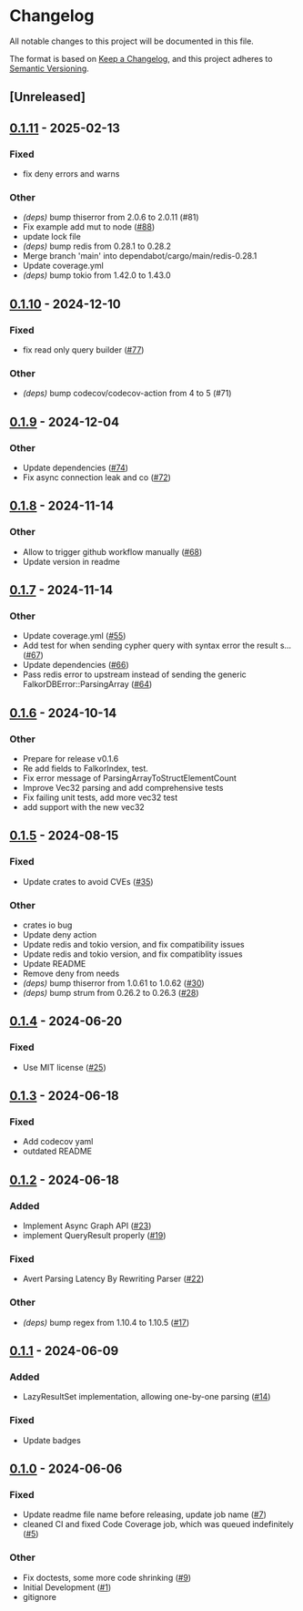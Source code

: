 # Changelog
All notable changes to this project will be documented in this file.

The format is based on [Keep a Changelog](https://keepachangelog.com/en/1.0.0/),
and this project adheres to [Semantic Versioning](https://semver.org/spec/v2.0.0.html).

## [Unreleased]

## [0.1.11](https://github.com/FalkorDB/falkordb-rs/compare/v0.1.10...v0.1.11) - 2025-02-13

### Fixed

- fix deny errors and warns

### Other

- *(deps)* bump thiserror from 2.0.6 to 2.0.11 (#81)
- Fix example add mut to node ([#88](https://github.com/FalkorDB/falkordb-rs/pull/88))
- update lock file
- *(deps)* bump redis from 0.28.1 to 0.28.2
- Merge branch 'main' into dependabot/cargo/main/redis-0.28.1
- Update coverage.yml
- *(deps)* bump tokio from 1.42.0 to 1.43.0

## [0.1.10](https://github.com/FalkorDB/falkordb-rs/compare/v0.1.9...v0.1.10) - 2024-12-10

### Fixed

- fix read only query builder ([#77](https://github.com/FalkorDB/falkordb-rs/pull/77))

### Other

- *(deps)* bump codecov/codecov-action from 4 to 5 (#71)

## [0.1.9](https://github.com/FalkorDB/falkordb-rs/compare/v0.1.8...v0.1.9) - 2024-12-04

### Other

- Update dependencies ([#74](https://github.com/FalkorDB/falkordb-rs/pull/74))
- Fix async connection leak and co ([#72](https://github.com/FalkorDB/falkordb-rs/pull/72))

## [0.1.8](https://github.com/FalkorDB/falkordb-rs/compare/v0.1.7...v0.1.8) - 2024-11-14

### Other

- Allow to trigger github workflow manually ([#68](https://github.com/FalkorDB/falkordb-rs/pull/68))
- Update version in readme

## [0.1.7](https://github.com/FalkorDB/falkordb-rs/compare/v0.1.6...v0.1.7) - 2024-11-14

### Other

- Update coverage.yml ([#55](https://github.com/FalkorDB/falkordb-rs/pull/55))
- Add test for when sending cypher query with syntax error the result s… ([#67](https://github.com/FalkorDB/falkordb-rs/pull/67))
- Update dependencies ([#66](https://github.com/FalkorDB/falkordb-rs/pull/66))
- Pass redis error to upstream instead of sending the generic FalkorDBError::ParsingArray ([#64](https://github.com/FalkorDB/falkordb-rs/pull/64))

## [0.1.6](https://github.com/FalkorDB/falkordb-rs/compare/v0.1.5...v0.1.6) - 2024-10-14

### Other

- Prepare for release v0.1.6
- Re add fields to FalkorIndex, test.
- Fix error message of ParsingArrayToStructElementCount
- Improve Vec32 parsing and add comprehensive tests
- Fix failing unit tests, add more vec32 test
- add support with the new vec32

## [0.1.5](https://github.com/FalkorDB/falkordb-rs/compare/v0.1.4...v0.1.5) - 2024-08-15

### Fixed
- Update crates to avoid CVEs ([#35](https://github.com/FalkorDB/falkordb-rs/pull/35))

### Other
- crates io bug
- Update deny action
- Update redis and tokio version, and fix compatibility issues
- Update redis and tokio version, and fix compatiblity issues
- Update README
- Remove deny from needs
- *(deps)* bump thiserror from 1.0.61 to 1.0.62 ([#30](https://github.com/FalkorDB/falkordb-rs/pull/30))
- *(deps)* bump strum from 0.26.2 to 0.26.3 ([#28](https://github.com/FalkorDB/falkordb-rs/pull/28))

## [0.1.4](https://github.com/FalkorDB/falkordb-rs/compare/v0.1.3...v0.1.4) - 2024-06-20

### Fixed
- Use MIT license ([#25](https://github.com/FalkorDB/falkordb-rs/pull/25))

## [0.1.3](https://github.com/FalkorDB/falkordb-rs/compare/v0.1.2...v0.1.3) - 2024-06-18

### Fixed
- Add codecov yaml
- outdated README

## [0.1.2](https://github.com/FalkorDB/falkordb-rs/compare/v0.1.1...v0.1.2) - 2024-06-18

### Added
- Implement Async Graph API ([#23](https://github.com/FalkorDB/falkordb-rs/pull/23))
- implement QueryResult properly ([#19](https://github.com/FalkorDB/falkordb-rs/pull/19))

### Fixed
- Avert Parsing Latency By Rewriting Parser ([#22](https://github.com/FalkorDB/falkordb-rs/pull/22))

### Other
- *(deps)* bump regex from 1.10.4 to 1.10.5 ([#17](https://github.com/FalkorDB/falkordb-rs/pull/17))

## [0.1.1](https://github.com/FalkorDB/falkordb-rs/compare/v0.1.0...v0.1.1) - 2024-06-09

### Added
- LazyResultSet implementation, allowing one-by-one parsing ([#14](https://github.com/FalkorDB/falkordb-rs/pull/14))

### Fixed
- Update badges

## [0.1.0](https://github.com/FalkorDB/falkordb-rs/releases/tag/v0.1.0) - 2024-06-06

### Fixed
- Update readme file name before releasing, update job name ([#7](https://github.com/FalkorDB/falkordb-rs/pull/7))
- cleaned CI and fixed Code Coverage job, which was queued indefinitely ([#5](https://github.com/FalkorDB/falkordb-rs/pull/5))

### Other
- Fix doctests, some more code shrinking ([#9](https://github.com/FalkorDB/falkordb-rs/pull/9))
- Initial Development ([#1](https://github.com/FalkorDB/falkordb-rs/pull/1))
- gitignore
